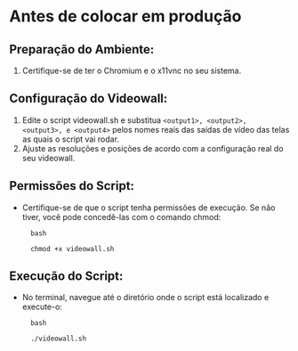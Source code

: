# Antes de colocar em produção 

## Preparação do Ambiente:

1. Certifique-se de ter o Chromium e o x11vnc no seu sistema.

## Configuração do Videowall:

1. Edite o script videowall.sh e substitua ```<output1>, <output2>, <output3>, e <output4>``` pelos nomes reais das saídas de vídeo das telas as quais o script vai rodar.
2. Ajuste as resoluções e posições de acordo com a configuração real do seu videowall.

## Permissões do Script:

- Certifique-se de que o script tenha permissões de execução. Se não tiver, você pode concedê-las com o comando chmod:

        bash

        chmod +x videowall.sh

## Execução do Script:

- No terminal, navegue até o diretório onde o script está localizado e execute-o:

        bash

        ./videowall.sh

